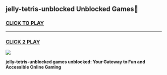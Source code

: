 
## jelly-tetris-unblocked Unblocked Games👋
<h3>
<a href="https://news.freeplayer.one?title=jelly-tetris-unblocked&ref=16F">CLICK TO PLAY</a></h3>
<hr>

<h3>
<a href="https://news.freeplayer.one?title=jelly-tetris-unblocked&ref=16F">CLICK 2 PLAY</a>
  
</h3>

<a href="https://news.freeplayer.one?title=jelly-tetris-unblocked&ref=16F/"><img src="https://clearcache.store/games.png"></a>


**jelly-tetris-unblocked games unblocked: Your Gateway to Fun and Accessible Online Gaming**
